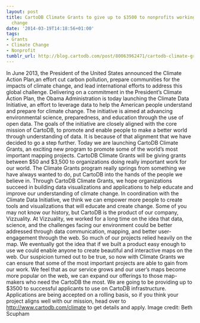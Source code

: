 ```yaml
---
layout: post
title: CartoDB Climate Grants to give up to $3500 to nonprofits working on climate
  change
date: '2014-03-19T14:18:56+01:00'
tags:
- Grants
- Climate Change
- Nonprofit
tumblr_url: http://blog.cartodb.com/post/80063962471/cartodb-climate-grants-to-give-up-to-3500-to
---
```


In June 2013, the President of the United States announced the Climate Action Plan,an effort cut carbon pollution, prepare communities for the impacts of climate change, and lead international efforts to address this global challenge.
Delivering on a commitment in the President’s Climate Action Plan, the Obama Administration is today launching the Climate Data Initiative, an effort to leverage data to help the American people understand and prepare for climate change. The initiative is aimed at advancing environmental science, preparedness, and education through the use of open data. The goals of the initiative are closely aligned with the core mission of CartoDB, to promote and enable people to make a better world through understanding of data. It is because of that alignment that we have decided to go a step further. Today we are launching CartoDB Climate Grants, an exciting new program to promote some of the world’s most important mapping projects.
CartoDB Climate Grants will be giving grants between $50 and $3,500 to organizations doing really important work for our world. The Climate Grants program really springs from something we have always wanted to do, put CartoDB into the hands of the people we believe in. Through CartoDB Climate Grants, we hope organizations succeed in building data visualizations and applications to help educate and improve our understanding of climate change. In coordination with the Climate Data Initiative, we think we can empower more people to create tools and visualizations that will educate and create change.
Some of you may not know our history, but CartoDB is the product of our company, Vizzuality. At Vizzuality, we worked for a long time on the idea that data, science, and the challenges facing our environment could be better addressed through data communication, mapping, and better user-engagement through the web. So much of our projects relied heavily on the map. We eventually got the idea that if we built a product easy enough to use we could enable anyone to create beautiful and interactive maps on the web.
Our suspicion turned out to be true, so now with Climate Grants we can ensure that some of the most important projects are able to gain from our work. We feel that as our service grows and our user’s maps become more popular on the web, we can expand our offerings to those map-makers who need the CartoDB the most. We are going to be providing up to $3500 to successful applicants to use on CartoDB infrastructure. Applications are being accepted on a rolling basis, so if you think your project aligns well with our mission, head over to http://www.cartodb.com/climate to get details and apply.
Image credit: Beth Scupham
